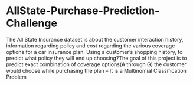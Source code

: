 # AllState-Purchase-Prediction-Challenge
The All State Insurance dataset is about the customer interaction history, information regarding policy and cost regarding the various coverage options for a car insurance plan.  Using a customer’s shopping history, to predict what policy they will end up choosing?The goal of this project is to predict exact combination of coverage options(A through G)  the customer would choose while purchasing the plan – It is a Multinomial Classification Problem
